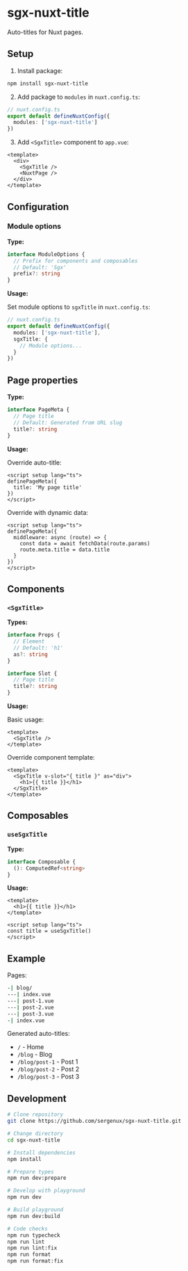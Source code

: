# sgx-nuxt-title

Auto-titles for Nuxt pages.

## Setup

1.  Install package:

```bash
npm install sgx-nuxt-title
```

2. Add package to `modules` in `nuxt.config.ts`:

```ts
// nuxt.config.ts
export default defineNuxtConfig({
  modules: ['sgx-nuxt-title']
})
```

3. Add `<SgxTitle>` component to `app.vue`:

```vue
<template>
  <div>
    <SgxTitle />
    <NuxtPage />
  </div>
</template>
```

## Configuration

### Module options

**Type:**

```ts
interface ModuleOptions {
  // Prefix for components and composables
  // Default: 'Sgx'
  prefix?: string
}
```

**Usage:**

Set module options to `sgxTitle` in `nuxt.config.ts`:

```ts
// nuxt.config.ts
export default defineNuxtConfig({
  modules: ['sgx-nuxt-title'],
  sgxTitle: {
    // Module options...
  }
})
```

## Page properties

**Type:**

```ts
interface PageMeta {
  // Page title
  // Default: Generated from URL slug
  title?: string
}
```

**Usage:**

Override auto-title:

```vue
<script setup lang="ts">
definePageMeta({
  title: 'My page title'
})
</script>
```

Override with dynamic data:

```vue
<script setup lang="ts">
definePageMeta({
  middleware: async (route) => {
    const data = await fetchData(route.params)
    route.meta.title = data.title
  }
})
</script>
```

## Components

### `<SgxTitle>`

**Types:**

```ts
interface Props {
  // Element
  // Default: 'h1'
  as?: string
}

interface Slot {
  // Page title
  title?: string
}
```

**Usage:**

Basic usage:

```vue
<template>
  <SgxTitle />
</template>
```

Override component template:

```vue
<template>
  <SgxTitle v-slot="{ title }" as="div">
    <h1>{{ title }}</h1>
  </SgxTitle>
</template>
```

## Composables

### `useSgxTitle`

**Type:**

```ts
interface Composable {
  (): ComputedRef<string>
}
```

**Usage:**

```vue
<template>
  <h1>{{ title }}</h1>
</template>

<script setup lang="ts">
const title = useSgxTitle()
</script>
```

## Example

Pages:

```bash [Directory Structure]
-| blog/
---| index.vue
---| post-1.vue
---| post-2.vue
---| post-3.vue
-| index.vue
```

Generated auto-titles:

- `/` - Home
- `/blog` - Blog
- `/blog/post-1` - Post 1
- `/blog/post-2` - Post 2
- `/blog/post-3` - Post 3

## Development

```bash
# Clone repository
git clone https://github.com/sergenux/sgx-nuxt-title.git

# Change directory
cd sgx-nuxt-title

# Install dependencies
npm install

# Prepare types
npm run dev:prepare

# Develop with playground
npm run dev

# Build playground
npm run dev:build

# Code checks
npm run typecheck
npm run lint
npm run lint:fix
npm run format
npm run format:fix
```
